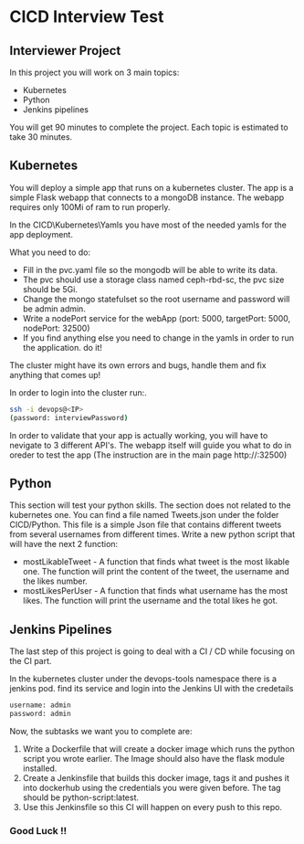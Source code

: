 # CICD Interview Test
## Interviewer Project 

In this project you will work on 3 main topics:
- Kubernetes
- Python
- Jenkins pipelines

You will get 90 minutes to complete the project.
Each topic is estimated to take 30 minutes.

## Kubernetes

You will deploy a simple app that runs on a kubernetes cluster.
The app is a simple Flask webapp that connects to a mongoDB instance.
The webapp requires only 100Mi of ram to run properly.

In the CICD\Kubernetes\Yamls you have most of the needed yamls for the app deployment.

What you need to do:

- Fill in the pvc.yaml file so the mongodb will be able to write its data.
- The pvc should use a storage class named ceph-rbd-sc, the pvc size should be 5Gi.
- Change the mongo statefulset so the root username and password will be admin admin.
- Write a nodePort service for the webApp (port: 5000, targetPort: 5000, nodePort: 32500)
- If you find anything else you need to change in the yamls in order to run the application. do it!


The cluster might have its own errors and bugs, handle them and fix anything that comes up!

In order to login into the cluster run:.

```sh
ssh -i devops@<IP>
(password: interviewPassword)
```

In order to validate that your app is actually working, you will have to nevigate to 3 different API's.
The webapp itself will guide you what to do in oreder to test the app (The instruction are in the main page http://<WorkerIp>:32500) 


## Python

This section will test your python skills.
The section does not related to the kubernetes one.
You can find a file named Tweets.json under the folder CICD/Python.
This file is a simple Json file that contains different tweets from several usernames from different times.
Write a new python script that will have the next 2 function:

- mostLikableTweet - A function that finds what tweet is the most likable one. The function will print the content of the tweet, the username and the likes number.
- mostLikesPerUser - A function that finds what username has the most likes. The function will print the username and the total likes he got.



## Jenkins Pipelines

The last step of this project is going to deal with a CI / CD while focusing on the CI part.

In the kubernetes cluster under the devops-tools namespace there is a jenkins pod.
find its service and login into the Jenkins UI with the credetails 
```sh
username: admin
password: admin
```

Now, the subtasks we want you to complete are:

1. Write a Dockerfile that will create a docker image which runs the python script you wrote earlier. The Image should also have the flask module installed.
2. Create a Jenkinsfile that builds this docker image, tags it and pushes it into dockerhub using the credentials you were given before. The tag should be python-script:latest.
3. Use this Jenkinsfile so this CI will happen on every push to this repo.



### Good Luck !!

